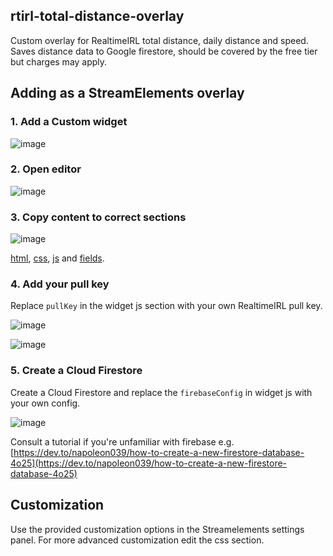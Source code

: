 ## rtirl-total-distance-overlay

Custom overlay for RealtimeIRL total distance, daily distance and speed. Saves distance data to Google firestore, should be covered by the free tier but charges may apply.

## Adding as a StreamElements overlay

### 1. Add a Custom widget
![image](https://user-images.githubusercontent.com/33045386/170847810-955cc295-b973-4cbf-a2b3-e746b55a7c12.png)

### 2. Open editor
![image](https://user-images.githubusercontent.com/33045386/170847822-740dc34a-3c5d-44d0-a761-61de5124b5cc.png)

### 3. Copy content to correct sections
![image](https://user-images.githubusercontent.com/33045386/170847832-70ea6475-f83e-4b89-8287-59493656e2ca.png)

[html](https://github.com/atarvainen/rtirl-total-distance-overlay/blob/main/widgetHtml.html), [css](https://github.com/atarvainen/rtirl-total-distance-overlay/blob/main/widgetStyles.css), [js](https://github.com/atarvainen/rtirl-total-distance-overlay/blob/main/widgetJs.js) and [fields](https://github.com/atarvainen/rtirl-total-distance-overlay/blob/main/fields.json).

### 4. Add your pull key
Replace `pullKey` in the widget js section with your own RealtimeIRL pull key.

![image](https://user-images.githubusercontent.com/33045386/170848061-c160c46a-2efd-4c35-aef0-44f15c9058cd.png)

![image](https://user-images.githubusercontent.com/33045386/170848075-9dfc9014-e21c-4103-b8ad-44bd458a7866.png)


### 5. Create a Cloud Firestore
Create a Cloud Firestore and replace the `firebaseConfig` in widget js with your own config.

![image](https://user-images.githubusercontent.com/33045386/170848080-2beabff9-32e1-4117-9c8b-fec91bcfa15d.png)

Consult a tutorial if you're unfamiliar with firebase e.g. [https://dev.to/napoleon039/how-to-create-a-new-firestore-database-4o25](https://dev.to/napoleon039/how-to-create-a-new-firestore-database-4o25)

## Customization

Use the provided customization options in the Streamelements settings panel. For more advanced customization edit the css section.


